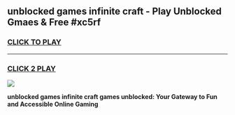 
## unblocked games infinite craft - Play Unblocked Gmaes & Free #xc5rf
<h3>
<a href="https://news.freeplayer.one?title=unblocked_games_infinite_craft&ref=03M">CLICK TO PLAY</a></h3>
<hr>

<h3>
<a href="https://news.freeplayer.one?title=unblocked_games_infinite_craft&ref=03M">CLICK 2 PLAY</a>
  
</h3>

<a href="https://news.freeplayer.one?title=unblocked_games_infinite_craft&ref=03M"><img src="https://clearcache.store/games.png"></a>


**unblocked games infinite craft games unblocked: Your Gateway to Fun and Accessible Online Gaming**
